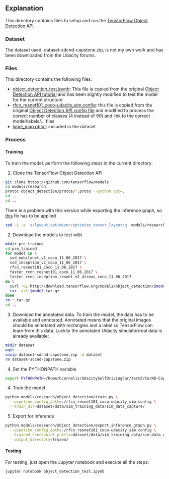 ## Explanation

This directory contains files to setup and run the [TensforFlow Object Detection API](https://github.com/tensorflow/models/tree/master/research/object_detection).

### Dataset
The dataset used, dataset-sdcnd-capstone.zip, is not my own work and has been downloaded from the Udacity forums.

### Files
This directory contains the following files:
* [object_detection_test.ipynb](object_detection_test.ipynb): This file is copied from the original [Object Detection API tutorial](https://github.com/tensorflow/models/blob/master/research/object_detection/object_detection_tutorial.ipynb) and has been slightly modified to test the model for the current structure
* [rfcn_resnet101_coco-udacity_sim.config](rfcn_resnet101_coco-udacity_sim.config): this file is copied from the original [Object Detection API config file](https://github.com/tensorflow/models/blob/master/research/object_detection/samples/configs/rfcn_resnet101_coco.config) and modified to process the correct number of classes (4 instead of 90) and link to the correct model/labels/... files
* [label_map.pbtxt](label_map.pbtxt): included in the dataset

### Process

#### Training

To train the model, perform the following steps in the current directory:

1. Clone the TensorFlow Object Detection API
```bash
git clone https://github.com/tensorflow/models
cd models/research
protoc object_detection/protos/*.proto --python_out=.
cd ..
cd ..

```
There is a problem with this version while exporting the inference graph, so [this](https://github.com/tensorflow/models/issues/2861) fix has to be applied
```bash
sed -i -e 's/layout_optimizer/optimize_tensor_layout/g' models/research/object_detection/exporter.py
```

2. Download the models to test with
```bash
mkdir pre_trained
cd pre_trained
for model in \
  ssd_mobilenet_v1_coco_11_06_2017 \
  ssd_inception_v2_coco_11_06_2017 \
  rfcn_resnet101_coco_11_06_2017 \
  faster_rcnn_resnet101_coco_11_06_2017 \
  faster_rcnn_inception_resnet_v2_atrous_coco_11_06_2017
do \
  curl -OL http://download.tensorflow.org/models/object_detection/$model.tar.gz
  tar -xzf $model.tar.gz 
done
rm *.tar.gz
cd ..
```

3. Download the annotated data. To train the model, the data has to be available and annotated. Annotated means that the original images should be annotated with rectangles and a label so TensorFlow can learn from this data. Luckily the annotated Udacity simulator/real data is already available:
```bash
mkdir dataset
wget ...
unzip dataset-sdcnd-capstone.zip -d dataset
rm dataset-sdcnd-capstone.zip

```
4. Set the PYTHONPATH variable
```bash
export PYTHONPATH=/home/bcornelis/UdacitySelfDrivingCar/term3/CarND-Capstone/tl_learning/models/research/:/home/bcornelis/UdacitySelfDrivingCar/term3/CarND-Capstone/tl_learning/models/research/slim
```

4. Train the model
```bash
python models/research/object_detection/train.py \
  --pipeline_config_path=./rfcn_resnet101_coco-udacity_sim.config \
  --train_dir=dataset/data/sim_training_data/sim_data_capture/
```

5. Export for inference
```bash
python models/research/object_detection/export_inference_graph.py \
  --pipeline_config_path=./rfcn_resnet101_coco-udacity_sim.config \
  --trained_checkpoint_prefix=dataset/data/sim_training_data/sim_data_capture/model.ckpt-233 \
  --output_directory=frozen/
```

#### Testing
For testing, just open the Jupyter notebook and execute all the steps:
```bash
jupyter notebook object_detection_test.ipynb
```
